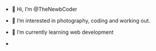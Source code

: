- 👋 Hi, I’m @TheNewbCoder
- 👀 I’m interested in photography, coding and working out.
- 🌱 I’m currently learning web development

-

<!---
TheNewbCoder/TheNewbCoder is a ✨ special ✨ repository because its `README.md` (this file) appears on your GitHub profile.
You can click the Preview link to take a look at your changes.
--->
